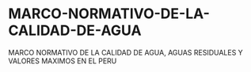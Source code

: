# MARCO-NORMATIVO-DE-LA-CALIDAD-DE-AGUA
MARCO NORMATIVO DE LA CALIDAD DE AGUA, AGUAS RESIDUALES Y VALORES MAXIMOS EN EL PERU
